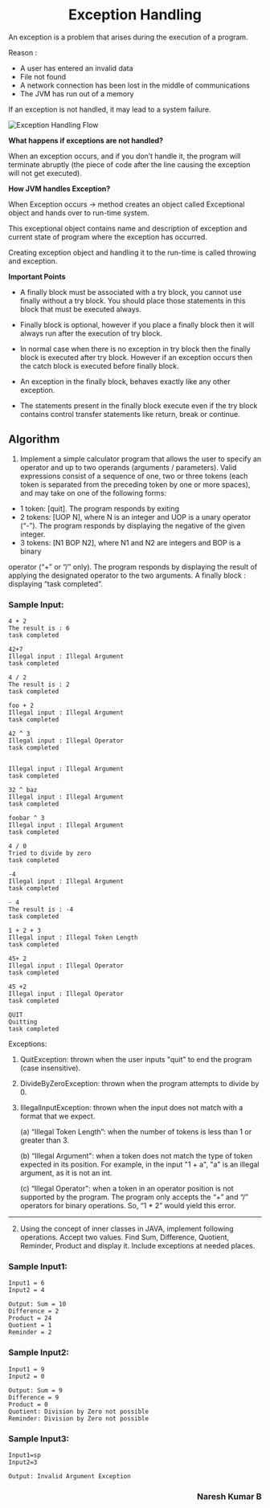 # <center>Exception Handling</center>
An exception is a problem that arises during the execution of a program.

Reason :

* A user has entered an invalid data
* File not found
* A network connection has been lost in the middle of communications
* The JVM has run out of a memory

If an exception is not handled, it may lead to a system failure. 

![Exception Handling Flow](Picture1.png=100x20 "Exception Handling Flow")

<B>What happens if exceptions are not handled?</B>

When an exception occurs, and if you don’t handle it, the program will terminate abruptly (the piece of code after the line causing the exception will not get executed).

<B>How JVM handles Exception?</B>

When Exception occurs -> method creates an object called Exceptional object and hands over to run-time system.

This exceptional object contains name and description of exception and current state of program where the exception has occurred.

Creating exception object and handling it to the run-time is called throwing and exception.  

<B>Important Points</B>

* A finally block must be associated with a try block, you cannot use finally without a try block. You should place those statements in this block that must be executed always.

* Finally block is optional, however if you place a finally block then it will always run after the execution of try block.

* In normal case when there is no exception in try block then the finally block is executed after try block. However if an exception occurs then the catch block is executed before finally block.

* An exception in the finally block, behaves exactly like any other exception.

* The statements present in the finally block execute even if the try block contains control transfer statements like return, break or continue.

## Algorithm
1. Implement a simple calculator program that allows the user to specify an operator and up to two operands (arguments / parameters).
Valid expressions consist of a sequence of one, two or three tokens (each token is separated from the preceding token by one or more spaces), and may take on one of the following forms:
* 1 token: [quit]. The program responds by exiting
* 2 tokens: [UOP N], where N is an integer and UOP is a unary operator (“-”). The program responds by displaying the negative of the given integer.
* 3 tokens: [N1 BOP N2], where N1 and N2 are integers and BOP is a binary

operator (“+” or “/” only). The program responds by displaying the result of applying the designated operator to the two arguments.
A finally block : displaying “task completed”.

### Sample Input:
    4 + 2
    The result is : 6
    task completed

    42+7
    Illegal input : Illegal Argument
    task completed

    4 / 2
    The result is : 2
    task completed
    
    foo + 2
    Illegal input : Illegal Argument
    task completed

    42 ^ 3
    Illegal input : Illegal Operator
    task completed

    
    Illegal input : Illegal Argument
    task completed

    32 ^ baz
    Illegal input : Illegal Argument
    task completed

    foobar ^ 3
    Illegal input : Illegal Argument
    task completed

    4 / 0
    Tried to divide by zero
    task completed

    -4
    Illegal input : Illegal Argument
    task completed

    - 4
    The result is : -4
    task completed

    1 + 2 + 3
    Illegal input : Illegal Token Length
    task completed

    45+ 2
    Illegal input : Illegal Operator
    task completed
    
    45 +2
    Illegal input : Illegal Operator
    task completed

    QUIT
    Quitting
    task completed


Exceptions:
1. QuitException: thrown when the user inputs "quit" to end the program (case
insensitive).
2. DivideByZeroException: thrown when the program attempts to divide by 0.
3. IllegalInputException: thrown when the input does not match with a format
that we expect.

    (a) “Illegal Token Length”: when the number of tokens is less than 1 or greater than 3.

    (b) “Illegal Argument": when a token does not match the type of token expected in its position. For example, in the input "1 + a", "a" is an illegal argument, as it is not an int.

    (c) “Illegal Operator": when a token in an operator position is not supported by the program. The program only accepts the “+” and “/” operators for binary operations. So, “1 * 2” would yield this error.

--------
2. Using the concept of inner classes in JAVA, implement following operations.
Accept two values. Find Sum, Difference, Quotient, Reminder, Product and display it. Include exceptions at needed places.

### Sample Input1:

    Input1 = 6
    Input2 = 4

    Output: Sum = 10
    Difference = 2
    Product = 24    
    Quotient = 1
    Reminder = 2

### Sample Input2:

    Input1 = 9
    Input2 = 0
    
    Output: Sum = 9
    Difference = 9
    Product = 0
    Quotient: Division by Zero not possible
    Reminder: Division by Zero not possible

### Sample Input3:

    Input1=sp
    Input2=3
    
    Output: Invalid Argument Exception

### <p align="right">Naresh Kumar B </p>
